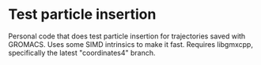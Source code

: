 # Test particle insertion

Personal code that does test particle insertion for trajectories saved with
GROMACS. Uses some SIMD intrinsics to make it fast. Requires libgmxcpp,
specifically the latest "coordinates4" branch.
